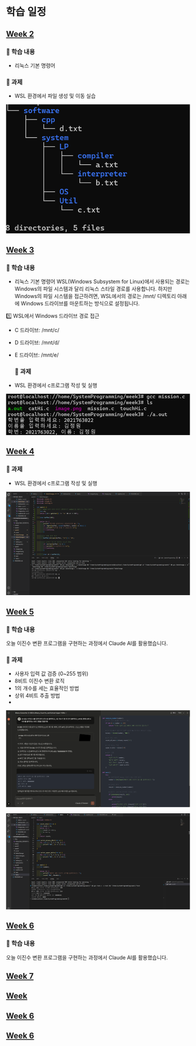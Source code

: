 # 학습 일정

## [Week 2](https://github.com/kimguppy/SystemProgramming/tree/main/week%202)

### 📌 학습 내용
- 리눅스 기본 명령어

### 📝 과제
- WSL 환경에서 파일 생성 및 이동 실습

![실습 이미지](/img/KakaoTalk_20250314_112703019.png)


## [Week 3](https://github.com/kimguppy/SystemProgramming/tree/main/week3)
### 📌 학습 내용
- 리눅스 기본 명령어
WSL(Windows Subsystem for Linux)에서 사용되는 경로는 Windows의 파일 시스템과 달리 리눅스 스타일 경로를 사용합니다.
하지만 Windows의 파일 시스템을 접근하려면, WSL에서의 경로는 /mnt/ 디렉토리 아래에 Windows 드라이브를 마운트하는 방식으로 설정됩니다.

1️⃣ WSL에서 Windows 드라이브 경로 접근
- C 드라이브: /mnt/c/
- D 드라이브: /mnt/d/
- E 드라이브: /mnt/e/

  ### 📝 과제
- WSL 환경에서 c프로그램 작성 및 실행

![실습 이미지](/week3/misson.png)


## [Week 4](https://github.com/kimguppy/SystemProgramming/tree/main/week4)

  ### 📝 과제
- WSL 환경에서 c프로그램 작성 및 실행

![실습 이미지](/week4/image.png)

## [Week 5](https://github.com/kimguppy/SystemProgramming/tree/main/week5)
### 📌 학습 내용
오늘 이진수 변환 프로그램을 구현하는 과정에서 Claude AI를 활용했습니다.

  ### 📝 과제
- 사용자 입력 값 검증 (0~255 범위)
- 8비트 이진수 변환 로직
- 1의 개수를 세는 효율적인 방법
- 상위 4비트 추출 방법
- 
![실습 이미지](/week5/imageAI.png)

![실습 이미지](/week5/image.png)

## [Week 6](https://github.com/kimguppy/SystemProgramming/tree/main/week6)
### 📌 학습 내용
오늘 이진수 변환 프로그램을 구현하는 과정에서 Claude AI를 활용했습니다.




## [Week 7](https://github.com/kimguppy/SystemProgramming/tree/main/week7)

## [Week ](https://github.com/kimguppy/SystemProgramming/tree/main/week8)

## [Week 6](https://github.com/kimguppy/SystemProgramming/tree/main/week6)

## [Week 6](https://github.com/kimguppy/SystemProgramming/tree/main/week6)




